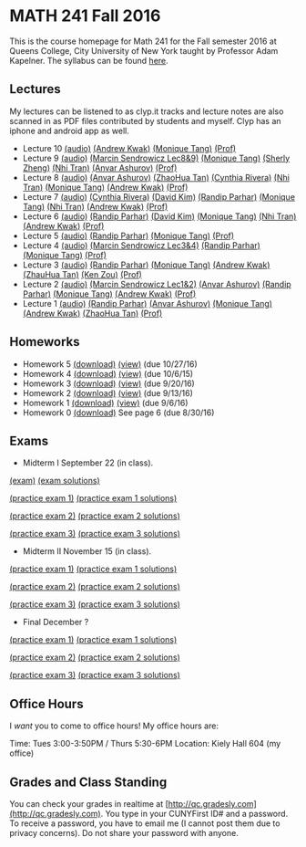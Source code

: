 # MATH 241 Fall 2016

This is the course homepage for Math 241 for the Fall semester 2016 at Queens College, City University of New York taught by Professor Adam Kapelner. The syllabus can be found [here](https://raw.githubusercontent.com/kapelner/QC_Math_241_Fall_2016/master/syllabus/syllabus.pdf).

## Lectures

My lectures can be listened to as clyp.it tracks and lecture notes are also scanned in as PDF files contributed by students and myself. Clyp has an iphone and android app as well.


<!--
* Lecture 23 [(audio)](https://clyp.it/2zhfyu1n) [(Anastassiya N)](https://github.com/kapelner/QC_Math_241_Fall_2016/blob/master/lectures/lec23an.pdf) [(Katherine S)](https://github.com/kapelner/QC_Math_241_Fall_2016/blob/master/lectures/lec23ks.pdf) [(Qingyun Ni)](https://github.com/kapelner/QC_Math_241_Fall_2016/blob/master/lectures/lec23qn.pdf) [(Javier Mucia)](https://github.com/kapelner/QC_Math_241_Fall_2016/blob/master/lectures/lec23jm.pdf) [(Prof)](https://github.com/kapelner/QC_Math_241_Fall_2016/blob/master/lectures/lec23kap.pdf)
* Lecture 22 [(audio)](https://clyp.it/z1z5m3ur) [(Lioneta Osario)](https://github.com/kapelner/QC_Math_241_Fall_2016/blob/master/lectures/lec22lo.pdf) [(Javier Mucia)](https://github.com/kapelner/QC_Math_241_Fall_2016/blob/master/lectures/lec22jm.pdf) [(Katherine Sandoval)](https://github.com/kapelner/QC_Math_241_Fall_2016/blob/master/lectures/lec22ks.pdf) [(Anastassiya N)](https://github.com/kapelner/QC_Math_241_Fall_2016/blob/master/lectures/lec22an.pdf) [(Prof)](https://github.com/kapelner/QC_Math_241_Fall_2016/blob/master/lectures/lec22kap.pdf)
* Lecture 21 [(audio)](https://clyp.it/jtzl05vc) [(Katherine Sandoval)](https://github.com/kapelner/QC_Math_241_Fall_2016/blob/master/lectures/lec21ks.pdf) [(Lioneta Osario)](https://github.com/kapelner/QC_Math_241_Fall_2016/blob/master/lectures/lec21lo.pdf) [(Javier Mucia)](https://github.com/kapelner/QC_Math_241_Fall_2016/blob/master/lectures/lec21jm.pdf) [(Anastassiya N)](https://github.com/kapelner/QC_Math_241_Fall_2016/blob/master/lectures/lec21an.pdf)  [(Prof)](https://github.com/kapelner/QC_Math_241_Fall_2016/blob/master/lectures/lec21kap.pdf)
* Lecture 20 [(audio)](https://clyp.it/cbj45ugf) [(Lioneta Osario)](https://github.com/kapelner/QC_Math_241_Fall_2016/blob/master/lectures/lec20lo.pdf) [(Anastassiya N)](https://github.com/kapelner/QC_Math_241_Fall_2016/blob/master/lectures/lec20an.pdf) [(Katherine Sandoval)](https://github.com/kapelner/QC_Math_241_Fall_2016/blob/master/lectures/lec20ks.pdf) [(Javier Mucia)](https://github.com/kapelner/QC_Math_241_Fall_2016/blob/master/lectures/lec20jm.pdf) [(Prof)](https://github.com/kapelner/QC_Math_241_Fall_2016/blob/master/lectures/lec20kap.pdf)
* Lecture 19 [(audio)](https://clyp.it/siwiuwhf) [(Katherine Sandoval)](https://github.com/kapelner/QC_Math_241_Fall_2016/blob/master/lectures/lec19ks.pdf) [(Anastassiya Neznanova)](https://github.com/kapelner/QC_Math_241_Fall_2016/blob/master/lectures/lec19an.pdf) [(Javier Mucia)](https://github.com/kapelner/QC_Math_241_Fall_2016/blob/master/lectures/lec19jm.pdf) [(Prof)](https://github.com/kapelner/QC_Math_241_Fall_2016/blob/master/lectures/lec19kap.pdf)
* Lecture 18 [(audio)](https://clyp.it/01zdogrk) [(Katherine Sandoval)](https://github.com/kapelner/QC_Math_241_Fall_2016/blob/master/lectures/lec18ks.pdf) [(Anastassiya N)](https://github.com/kapelner/QC_Math_241_Fall_2016/blob/master/lectures/lec18an.pdf) [(Qingyun Ni)](https://github.com/kapelner/QC_Math_241_Fall_2016/blob/master/lectures/lec18qn.pdf) [(Javier Mucia)](https://github.com/kapelner/QC_Math_241_Fall_2016/blob/master/lectures/lec18jm.pdf) [(Prof)](https://github.com/kapelner/QC_Math_241_Fall_2016/blob/master/lectures/lec18kap.pdf)
* Lecture 17 [(audio)](https://clyp.it/c2kdzgd3) [(Katherine Sandoval)](https://github.com/kapelner/QC_Math_241_Fall_2016/blob/master/lectures/lec17ks.pdf) [(Anastassiya Neznanova)](https://github.com/kapelner/QC_Math_241_Fall_2016/blob/master/lectures/lec17an.pdf) [(Prof)](https://github.com/kapelner/QC_Math_241_Fall_2016/blob/master/lectures/lec17kap.pdf) 
* Lecture 16 [(audio)](https://clyp.it/0r0najea) [(Qingyun Ni)](https://github.com/kapelner/QC_Math_241_Fall_2016/blob/master/lectures/lec16qn.pdf) [(Katherine Sandoval)](https://github.com/kapelner/QC_Math_241_Fall_2016/blob/master/lectures/lec16ks.pdf) [(Prof)](https://github.com/kapelner/QC_Math_241_Fall_2016/blob/master/lectures/lec16kap.pdf)
* Lecture 15 [(audio)](https://clyp.it/ov3jogc4) [(Katherine Sandoval)](https://github.com/kapelner/QC_Math_241_Fall_2016/blob/master/lectures/lec15ks.pdf) [(Anastassiya Neznanova)](https://github.com/kapelner/QC_Math_241_Fall_2016/blob/master/lectures/lec15an.pdf) [(Prof)](https://github.com/kapelner/QC_Math_241_Fall_2016/blob/master/lectures/lec15kap.pdf) 
* Lecture 14 [(audio)](https://clyp.it/fewqxodw) [(Katherine Sandoval)](https://github.com/kapelner/QC_Math_241_Fall_2016/blob/master/lectures/lec14ks.pdf) [(Qingyun Ni)](https://github.com/kapelner/QC_Math_241_Fall_2016/blob/master/lectures/lec14qn.pdf) [(Prof)](https://github.com/kapelner/QC_Math_241_Fall_2016/blob/master/lectures/lec14kap.pdf)
* Lecture 13 [(audio)](https://clyp.it/wb4m51rq) [(Katherine Sandoval)](https://github.com/kapelner/QC_Math_241_Fall_2016/blob/master/lectures/lec13ks.pdf) [(Qingyun Ni)](https://github.com/kapelner/QC_Math_241_Fall_2016/blob/master/lectures/lec13qn.pdf) [(Prof)](https://github.com/kapelner/QC_Math_241_Fall_2016/blob/master/lectures/lec13kap.pdf)
* Lecture 12 [(audio)](https://clyp.it/nbz0vkwy) [(Katherine Sandoval)](https://github.com/kapelner/QC_Math_241_Fall_2016/blob/master/lectures/lec12ks.pdf)  [(Prof)](https://github.com/kapelner/QC_Math_241_Fall_2016/blob/master/lectures/lec12kap.pdf)
* Lecture 11 [(audio)](https://clyp.it/0b1wp4to) [(Katherine Sandoval)](https://github.com/kapelner/QC_Math_241_Fall_2016/blob/master/lectures/lec11ks.pdf) [(Qingyun Ni)](https://github.com/kapelner/QC_Math_241_Fall_2016/blob/master/lectures/lec11qn.pdf) [(Prof)](https://github.com/kapelner/QC_Math_241_Fall_2016/blob/master/lectures/lec11kap.pdf) -->
* Lecture 10 [(audio)](https://clyp.it/im3u2zln) [(Andrew Kwak)](https://github.com/kapelner/QC_Math_241_Fall_2016/blob/master/lectures/lec10kwak.pdf) [(Monique Tang)](https://github.com/kapelner/QC_Math_241_Fall_2016/blob/master/lectures/lec10tang.pdf) [(Prof)](https://github.com/kapelner/QC_Math_241_Fall_2016/blob/master/lectures/lec10kap.pdf)
* Lecture 9 [(audio)](https://clyp.it/1dxdpulo) [(Marcin Sendrowicz Lec8&9)](https://github.com/kapelner/QC_Math_241_Fall_2016/blob/master/lectures/lec09marcin.pdf) [(Monique Tang)](https://github.com/kapelner/QC_Math_241_Fall_2016/blob/master/lectures/lec09tang.pdf) [(Sherly Zheng)](https://github.com/kapelner/QC_Math_241_Fall_2016/blob/master/lectures/lec09zheng.pdf) [(Nhi Tran)](https://github.com/kapelner/QC_Math_241_Fall_2016/blob/master/lectures/lec09tran.pdf) [(Anvar Ashurov)](https://github.com/kapelner/QC_Math_241_Fall_2016/blob/master/lectures/lec09ash.pdf) [(Prof)](https://github.com/kapelner/QC_Math_241_Fall_2016/blob/master/lectures/lec09kap.pdf) 
* Lecture 8 [(audio)](https://clyp.it/swteioco) [(Anvar Ashurov)](https://github.com/kapelner/QC_Math_241_Fall_2016/blob/master/lectures/lec08ash.pdf) [(ZhaoHua Tan)](https://github.com/kapelner/QC_Math_241_Fall_2016/blob/master/lectures/lec08tan.pdf) [(Cynthia Rivera)](https://github.com/kapelner/QC_Math_241_Fall_2016/blob/master/lectures/lec08riv.pdf)  [(Nhi Tran)](https://github.com/kapelner/QC_Math_241_Fall_2016/blob/master/lectures/lec08tran.pdf) [(Monique Tang)](https://github.com/kapelner/QC_Math_241_Fall_2016/blob/master/lectures/lec08tang.pdf) [(Andrew Kwak)](https://github.com/kapelner/QC_Math_241_Fall_2016/blob/master/lectures/lec08kwak.pdf) [(Prof)](https://github.com/kapelner/QC_Math_241_Fall_2016/blob/master/lectures/lec08kap.pdf)
* Lecture 7 [(audio)](https://clyp.it/z2vslqce) [(Cynthia Rivera)](https://github.com/kapelner/QC_Math_241_Fall_2016/blob/master/lectures/lec07riv.pdf) [(David Kim)](https://github.com/kapelner/QC_Math_241_Fall_2016/blob/master/lectures/lec07kim.pdf) [(Randip Parhar)](https://github.com/kapelner/QC_Math_241_Fall_2016/blob/master/lectures/lec07parhar.pdf) [(Monique Tang)](https://github.com/kapelner/QC_Math_241_Fall_2016/blob/master/lectures/lec07tang.pdf) [(Nhi Tran)](https://github.com/kapelner/QC_Math_241_Fall_2016/blob/master/lectures/lec07tran.pdf) [(Andrew Kwak)](https://github.com/kapelner/QC_Math_241_Fall_2016/blob/master/lectures/lec07kwak.pdf)  [(Prof)](https://github.com/kapelner/QC_Math_241_Fall_2016/blob/master/lectures/lec07kap.pdf)
* Lecture 6 [(audio)](https://clyp.it/u2wjhut1) [(Randip Parhar)](https://github.com/kapelner/QC_Math_241_Fall_2016/blob/master/lectures/lec06parhar.pdf) [(David Kim)](https://github.com/kapelner/QC_Math_241_Fall_2016/blob/master/lectures/lec06kim.pdf) [(Monique Tang)](https://github.com/kapelner/QC_Math_241_Fall_2016/blob/master/lectures/lec06tang.pdf) [(Nhi Tran)](https://github.com/kapelner/QC_Math_241_Fall_2016/blob/master/lectures/lec06tran.pdf) [(Andrew Kwak)](https://github.com/kapelner/QC_Math_241_Fall_2016/blob/master/lectures/lec06kwak.pdf) [(Prof)](https://github.com/kapelner/QC_Math_241_Fall_2016/blob/master/lectures/lec06kap.pdf)
* Lecture 5 [(audio)](https://clyp.it/whwedabc) [(Randip Parhar)](https://github.com/kapelner/QC_Math_241_Fall_2016/blob/master/lectures/lec05parhar.pdf) [(Monique Tang)](https://github.com/kapelner/QC_Math_241_Fall_2016/blob/master/lectures/lec05tang.pdf) [(Prof)](https://github.com/kapelner/QC_Math_241_Fall_2016/blob/master/lectures/lec05kap.pdf)
* Lecture 4 [(audio)](https://clyp.it/hplwtkqg) [(Marcin Sendrowicz Lec3&4)](https://github.com/kapelner/QC_Math_241_Fall_2016/blob/master/lectures/lec04marcin.pdf) [(Randip Parhar)](https://github.com/kapelner/QC_Math_241_Fall_2016/blob/master/lectures/lec04parhar.pdf) [(Monique Tang)](https://github.com/kapelner/QC_Math_241_Fall_2016/blob/master/lectures/lec04tang.pdf)  [(Prof)](https://github.com/kapelner/QC_Math_241_Fall_2016/blob/master/lectures/lec04kap.pdf)
* Lecture 3 [(audio)](https://clyp.it/cqxbt3ez) [(Randip Parhar)](https://github.com/kapelner/QC_Math_241_Fall_2016/blob/master/lectures/lec03parhar.pdf) [(Monique Tang)](https://github.com/kapelner/QC_Math_241_Fall_2016/blob/master/lectures/lec03tang.pdf) [(Andrew Kwak)](https://github.com/kapelner/QC_Math_241_Fall_2016/blob/master/lectures/lec03kwak.pdf) [(ZhauHua Tan)](https://github.com/kapelner/QC_Math_241_Fall_2016/blob/master/lectures/lec03tan.pdf)  [(Ken Zou)](https://github.com/kapelner/QC_Math_241_Fall_2016/blob/master/lectures/lec03zou.pdf) [(Prof)](https://github.com/kapelner/QC_Math_241_Fall_2016/blob/master/lectures/lec03kap.pdf)
* Lecture 2 [(audio)](https://clyp.it/gzusypnl) [(Marcin Sendrowicz Lec1&2)](https://github.com/kapelner/QC_Math_241_Fall_2016/blob/master/lectures/lec02marcin.pdf) [(Anvar Ashurov)](https://github.com/kapelner/QC_Math_241_Fall_2016/blob/master/lectures/lec02ash.pdf) [(Randip Parhar)](https://github.com/kapelner/QC_Math_241_Fall_2016/blob/master/lectures/lec02parhar.pdf) [(Monique Tang)](https://github.com/kapelner/QC_Math_241_Fall_2016/blob/master/lectures/lec02tang.pdf) [(Andrew Kwak)](https://github.com/kapelner/QC_Math_241_Fall_2016/blob/master/lectures/lec02kwak.pdf) [(Prof)](https://github.com/kapelner/QC_Math_241_Fall_2016/blob/master/lectures/lec02kap.pdf)
* Lecture 1 [(audio)](https://clyp.it/kiswrrvq) [(Randip Parhar)](https://github.com/kapelner/QC_Math_241_Fall_2016/blob/master/lectures/lec01parhar.pdf) [(Anvar Ashurov)](https://github.com/kapelner/QC_Math_241_Fall_2016/blob/master/lectures/lec01ash.pdf) [(Monique Tang)](https://github.com/kapelner/QC_Math_241_Fall_2016/blob/master/lectures/lec01tang.pdf) [(Andrew Kwak)](https://github.com/kapelner/QC_Math_241_Fall_2016/blob/master/lectures/lec01kwak.pdf) [(ZhaoHua Tan)](https://github.com/kapelner/QC_Math_241_Fall_2016/blob/master/lectures/lec01tan.pdf) [(Prof)](https://github.com/kapelner/QC_Math_241_Fall_2016/blob/master/lectures/lec01kap.pdf)


## Homeworks

<!--
* [Homework 11](https://github.com/kapelner/QC_Math_241_Fall_2016/blob/master/homeworks/hw11/hw11.pdf?raw=true) (due 12/14/15)
* [Homework 10](https://github.com/kapelner/QC_Math_241_Fall_2016/blob/master/homeworks/hw10/hw10.pdf?raw=true) (due 12/4/15)
* [Homework 9](https://github.com/kapelner/QC_Math_241_Fall_2016/blob/master/homeworks/hw09/hw09.pdf?raw=true) (due 11/23/15)
* [Homework 8](https://github.com/kapelner/QC_Math_241_Fall_2016/blob/master/homeworks/hw08/hw08.pdf?raw=true) (due 11/6/15)
* [Homework 7](https://github.com/kapelner/QC_Math_241_Fall_2016/blob/master/homeworks/hw07/hw07.pdf?raw=true) (due 10/30/15)
* [Homework 6](https://github.com/kapelner/QC_Math_241_Fall_2016/blob/master/homeworks/hw06/hw06.pdf?raw=true) (due 10/23/15)
* [Homework 5](https://github.com/kapelner/QC_Math_241_Fall_2016/blob/master/homeworks/hw05/hw05.pdf?raw=true) (due 10/15/15) -->
* Homework 5 [(download)](https://github.com/kapelner/QC_Math_241_Fall_2016/blob/master/homeworks/hw05/hw05.pdf?raw=true) [(view)](https://github.com/kapelner/QC_Math_241_Fall_2016/blob/master/homeworks/hw05/hw05.pdf) (due 10/27/16)
* Homework 4 [(download)](https://github.com/kapelner/QC_Math_241_Fall_2016/blob/master/homeworks/hw04/hw04.pdf?raw=true) [(view)](https://github.com/kapelner/QC_Math_241_Fall_2016/blob/master/homeworks/hw04/hw04.pdf) (due 10/6/15)
* Homework 3 [(download)](https://github.com/kapelner/QC_Math_241_Fall_2016/blob/master/homeworks/hw03/hw03.pdf?raw=true) [(view)](https://github.com/kapelner/QC_Math_241_Fall_2016/blob/master/homeworks/hw03/hw03.pdf) (due 9/20/16)
* Homework 2 [(download)](https://github.com/kapelner/QC_Math_241_Fall_2016/blob/master/homeworks/hw02/hw02.pdf?raw=true) [(view)](https://github.com/kapelner/QC_Math_241_Fall_2016/blob/master/homeworks/hw02/hw02.pdf) (due 9/13/16)
* Homework 1 [(download)](https://github.com/kapelner/QC_Math_241_Fall_2016/blob/master/homeworks/hw01/hw01.pdf?raw=true) [(view)](https://github.com/kapelner/QC_Math_241_Fall_2016/blob/master/homeworks/hw01/hw01.pdf) (due 9/6/16)
* Homework 0 [(download)](https://github.com/kapelner/QC_Math_241_Fall_2016/blob/master/syllabus/syllabus.pdf?raw=true) See page 6 (due 8/30/16)

## Exams


* Midterm I September 22 (in class). 

[(exam)](https://github.com/kapelner/QC_Math_241_Fall_2016/blob/master/exams/midterm1/midterm1.pdf) [(exam solutions)](https://github.com/kapelner/QC_Math_241_Fall_2016/blob/master/exams/midterm1/midterm1_solutions.pdf)

[(practice exam 1)](https://github.com/kapelner/QC_Math_241_Fall_2015/blob/master/exams/midterm1/midterm1.pdf) [(practice exam 1 solutions)](https://github.com/kapelner/QC_Math_241_Fall_2015/blob/master/exams/midterm1/midterm1_solutions.pdf) 

[(practice exam 2)](https://github.com/kapelner/QC_Math_241_Spring_2015/blob/master/exams/midterm1/midterm1.pdf?raw=true) [(practice exam 2 solutions)](https://github.com/kapelner/QC_Math_241_Spring_2015/blob/master/exams/midterm1/midterm1_solutions.pdf?raw=true) 

[(practice exam 3)](https://github.com/kapelner/QC_Math_241_Fall_2014_15/blob/master/exams/midterm1/midterm1.pdf?raw=true) [(practice exam 3 solutions)](https://github.com/kapelner/QC_Math_241_Fall_2014_15/blob/master/exams/midterm1/midterm1_solutions.pdf?raw=true)

* Midterm II November 15 (in class). 

[(practice exam 1)](https://github.com/kapelner/QC_Math_241_Fall_2015/blob/master/exams/midterm2/midterm2.pdf) [(practice exam 1 solutions)](https://github.com/kapelner/QC_Math_241_Fall_2015/blob/master/exams/midterm2/midterm2_solutions.pdf) 

[(practice exam 2)](https://github.com/kapelner/QC_Math_241_Spring_2015/blob/master/exams/midterm2/midterm2.pdf?raw=true) [(practice exam 2 solutions)](https://github.com/kapelner/QC_Math_241_Spring_2015/blob/master/exams/midterm2/midterm2_solutions.pdf?raw=true) 

[(practice exam 3)](https://github.com/kapelner/QC_Math_241_Fall_2014_15/blob/master/exams/midterm2/midterm2.pdf?raw=true) [(practice exam 3 solutions)](https://github.com/kapelner/QC_Math_241_Fall_2014_15/blob/master/exams/midterm2/midterm2_solutions.pdf?raw=true)


* Final December ?

[(practice exam 1)](https://github.com/kapelner/QC_Math_241_Fall_2015/blob/master/exams/final/final.pdf) [(practice exam 1 solutions)](https://github.com/kapelner/QC_Math_241_Fall_2015/blob/master/exams/final/final_solutions.pdf)  

[(practice exam 2)](https://github.com/kapelner/QC_Math_241_Spring_2015/blob/master/exams/final/final.pdf?raw=true) [(practice exam 2 solutions)](https://github.com/kapelner/QC_Math_241_Spring_2015/blob/master/exams/final/final_solutions.pdf?raw=true) 

[(practice exam 3)](https://github.com/kapelner/QC_Math_241_Fall_2014_15/blob/master/exams/final/final.pdf?raw=true) [(practice exam 3 solutions)](https://github.com/kapelner/QC_Math_241_Fall_2014_15/blob/master/exams/final/final_solutions.pdf?raw=true)


## Office Hours

I *want* you to come to office hours! My office hours are:

Time: Tues 3:00-3:50PM / Thurs 5:30-6PM
Location: Kiely Hall 604 (my office)

## Grades and Class Standing

You can check your grades in realtime at [http://qc.gradesly.com](http://qc.gradesly.com). You type in your CUNYFirst ID# and a password. To receive a password, you have to email me (I cannot post them due to privacy concerns). Do not share your password with anyone.
